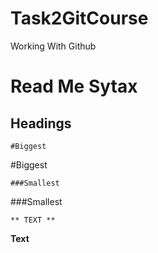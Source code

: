 # Task2GitCourse
Working With Github
# Read Me Sytax
## Headings
```
#Biggest
```
#Biggest
```
###Smallest
```
###Smallest
```
** TEXT **
```
**Text**
